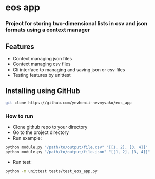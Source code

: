 # eos app

### Project for storing two-dimensional lists in csv and json formats using a context manager


## Features
* Context managing json files
* Context managing csv files
* Cli interface to managing and saving json or csv files
* Testing features by unittest


## Installing using GitHub
```bash
git clone https://github.com/yevhenii-nevmyvako/eos_app
````

### How to run
- Clone github repo to your directory
- Go to the project directory
- Run example:
```bash
python module.py "/path/to/output/file.csv" "[[1, 2], [3, 4]]"
python module.py "/path/to/output/file.json" "[[1, 2], [3, 4]]"
```
* Run test:
```bash
python -m unittest tests/test_eos_app.py
```